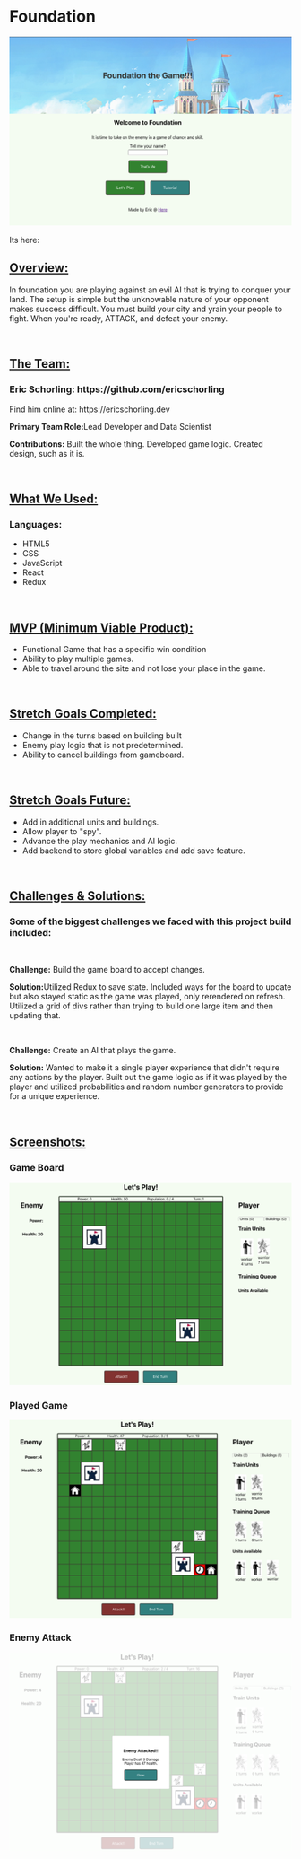 <h1>Foundation</h1>
<img src="public/assets/frontpage.png">
<p>Its here: 

<h2><u>Overview:</u></h2>
<p>In foundation you are playing against an evil AI that is trying to conquer your land. The setup is simple but the unknowable nature of your opponent makes success difficult. You must build your city and yrain your people to fight. When you're ready, ATTACK, and defeat your enemy.</p>
<br>
    
<h2><u>The Team:</u></h2>
<h3>Eric Schorling: https://github.com/ericschorling</h3>
<p>Find him online at: https://ericschorling.dev</p>
<p><b>Primary Team Role:</b>Lead Developer and Data Scientist</p>
<p><b>Contributions:</b> Built the whole thing. Developed game logic. Created design, such as it is.</p>
<br>

<h2><u>What We Used:</u></h2>
<h3>Languages:</h3>
<ul>
    <li>HTML5</li>
    <li>CSS</li>
    <li>JavaScript</li>
    <li>React</li>
    <li>Redux</li>
</ul>
<br>

<h2><u>MVP (Minimum Viable Product):</u></h2>
<ul>
    <li>Functional Game that has a specific win condition</li>
    <li>Ability to play multiple games.</li>
    <li>Able to travel around the site and not lose your place in the game.</li>
</ul>
<br>

<h2><u>Stretch Goals Completed:</u></h2>
<ul>
    <li>Change in the turns based on building built</li>
    <li>Enemy play logic that is not predetermined.</li>
    <li>Ability to cancel buildings from gameboard.</li>
</ul>
<br>

<h2><u>Stretch Goals Future:</u></h2>
<ul>
    <li>Add in additional units and buildings.</li>
    <li>Allow player to "spy".</li>
    <li>Advance the play mechanics and AI logic.</li>
    <li>Add backend to store global variables and add save feature.</li>
</ul>
<br>

<h2><u>Challenges & Solutions:</u></h2>
<h3>Some of the biggest challenges we faced with this project build included:</h2>
<br>
<p><b>Challenge:</b> Build the game board to accept changes. </p>
<p><b>Solution:</b>Utilized Redux to save state. Included ways for the board to update but also stayed static as the game was played, only rerendered on refresh. Utilized a grid of divs rather than trying to build one large item and then updating that.</p>
<br>
<p><b>Challenge:</b> Create an AI that plays the game.</p>
<p><b>Solution:</b> Wanted to make it a single player experience that didn't require any actions by the player. Built out the game logic as if it was played by the player and utilized probabilities and random number generators to provide for a unique experience. </p>
<br>

<h2><u>Screenshots:</u></h2>

<h3>Game Board</h3>
<img src="public/assets/gameboard.png">

<h3>Played Game</h3>
<img src="public/assets/playedgame.png">

<h3>Enemy Attack</h3>
<img src="public/assets/enemyattack.png">